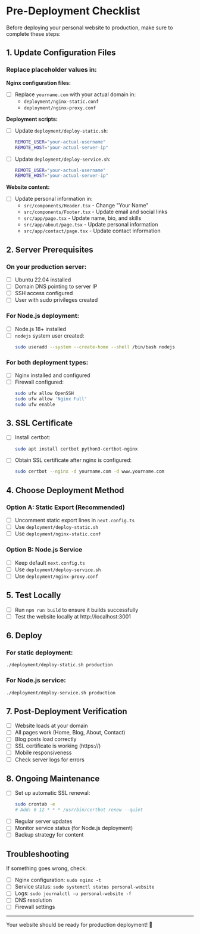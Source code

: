 # Pre-Deployment Checklist

Before deploying your personal website to production, make sure to complete these steps:

## 1. Update Configuration Files

### Replace placeholder values in:

**Nginx configuration files:**
- [ ] Replace `yourname.com` with your actual domain in:
  - `deployment/nginx-static.conf`
  - `deployment/nginx-proxy.conf`

**Deployment scripts:**
- [ ] Update `deployment/deploy-static.sh`:
  ```bash
  REMOTE_USER="your-actual-username"
  REMOTE_HOST="your-actual-server-ip"
  ```
- [ ] Update `deployment/deploy-service.sh`:
  ```bash
  REMOTE_USER="your-actual-username"  
  REMOTE_HOST="your-actual-server-ip"
  ```

**Website content:**
- [ ] Update personal information in:
  - `src/components/Header.tsx` - Change "Your Name"
  - `src/components/Footer.tsx` - Update email and social links
  - `src/app/page.tsx` - Update name, bio, and skills
  - `src/app/about/page.tsx` - Update personal information
  - `src/app/contact/page.tsx` - Update contact information

## 2. Server Prerequisites

### On your production server:
- [ ] Ubuntu 22.04 installed
- [ ] Domain DNS pointing to server IP
- [ ] SSH access configured
- [ ] User with sudo privileges created

### For Node.js deployment:
- [ ] Node.js 18+ installed
- [ ] `nodejs` system user created:
  ```bash
  sudo useradd --system --create-home --shell /bin/bash nodejs
  ```

### For both deployment types:
- [ ] Nginx installed and configured
- [ ] Firewall configured:
  ```bash
  sudo ufw allow OpenSSH
  sudo ufw allow 'Nginx Full'
  sudo ufw enable
  ```

## 3. SSL Certificate

- [ ] Install certbot:
  ```bash
  sudo apt install certbot python3-certbot-nginx
  ```
- [ ] Obtain SSL certificate after nginx is configured:
  ```bash
  sudo certbot --nginx -d yourname.com -d www.yourname.com
  ```

## 4. Choose Deployment Method

### Option A: Static Export (Recommended)
- [ ] Uncomment static export lines in `next.config.ts`
- [ ] Use `deployment/deploy-static.sh`
- [ ] Use `deployment/nginx-static.conf`

### Option B: Node.js Service
- [ ] Keep default `next.config.ts`
- [ ] Use `deployment/deploy-service.sh`
- [ ] Use `deployment/nginx-proxy.conf`

## 5. Test Locally

- [ ] Run `npm run build` to ensure it builds successfully
- [ ] Test the website locally at http://localhost:3001

## 6. Deploy

### For static deployment:
```bash
./deployment/deploy-static.sh production
```

### For Node.js service:
```bash
./deployment/deploy-service.sh production
```

## 7. Post-Deployment Verification

- [ ] Website loads at your domain
- [ ] All pages work (Home, Blog, About, Contact)
- [ ] Blog posts load correctly
- [ ] SSL certificate is working (https://)
- [ ] Mobile responsiveness
- [ ] Check server logs for errors

## 8. Ongoing Maintenance

- [ ] Set up automatic SSL renewal:
  ```bash
  sudo crontab -e
  # Add: 0 12 * * * /usr/bin/certbot renew --quiet
  ```
- [ ] Regular server updates
- [ ] Monitor service status (for Node.js deployment)
- [ ] Backup strategy for content

## Troubleshooting

If something goes wrong, check:
- [ ] Nginx configuration: `sudo nginx -t`
- [ ] Service status: `sudo systemctl status personal-website`
- [ ] Logs: `sudo journalctl -u personal-website -f`
- [ ] DNS resolution
- [ ] Firewall settings

---

Your website should be ready for production deployment! 🚀